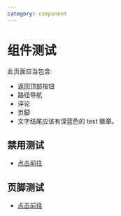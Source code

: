 ```yaml
---
category: component
---
```


# 组件测试

此页面应当包含:

- 返回顶部按钮
- 路径导航
- 评论
- 页脚
- 文字结尾应该有深蓝色的 test 徽章。 <MyBadge text="test" color="#242378" />

## 禁用测试

- [点击前往](disable.md)

## 页脚测试

- [点击前往](footer/readme.md)
